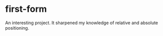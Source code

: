 # first-form
An interesting project. It sharpened my knowledge of relative and absolute positioning. 